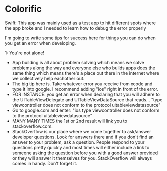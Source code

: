 # Colorific

Swift: This app was mainly used as a test app to hit different spots where the app broke and I needed to learn how to debug the error properly

I'm going to write some tips for success here for things you can do when you get an error when developing.

1: You're not alone!
  - App building is all about problem solving which means we solve problems along the way and everyone else who builds apps does the same thing which means there's a place out there in the internet where we collectively help eachother out.
  - The big tip here is. Take whatever error you receive from xcode and type it into google. I recommend adding "ios" right in front of the error.
  - FOR INSTANCE: you get an error when declaring that you will adhere to the UITableViewDelegate and UITableViewDataSource that reads... "type viewcontroller does not conform to the protocol uitableviewdatasource"
  - Go to google.com and enter: "ios type viewcontroller does not conform to the protocol uitableviewdatasource"
  - MANY MANY TIMES the 1st or 2nd result will link you to stackoverflow.com. 
  - StackOverflow is our place where we come together to ask/answer developer questions. Look for answers there and if you don't find an answer to your problem, ask a question. People respond to your questions pretty quickly and most times will either include a link to someone asking the question before you with a good answer provided or they will answer it themselves for you. StackOverflow will always comes in handy. Don't forget it.
